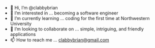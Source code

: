 - 👋 Hi, I’m @clabbybrian
- 👀 I’m interested in ... becoming a software engineer
- 🌱 I’m currently learning ... coding for the first time at Northwestern University 
- 💞️ I’m looking to collaborate on ... simple, intriguing, and friendly applications 
- 📫 How to reach me ... clabbybrian@gmail.com

<!---
clabbybrian/clabbybrian is a ✨ special ✨ repository because its `README.md` (this file) appears on your GitHub profile.
You can click the Preview link to take a look at your changes.
--->
